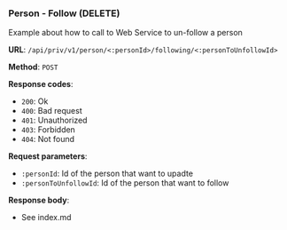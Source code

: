 ### Person - Follow (DELETE)

Example about how to call to Web Service to un-follow a person

**URL**: `/api/priv/v1/person/<:personId>/following/<:personToUnfollowId>`

**Method**: `POST`

**Response codes**: 
* `200`: Ok
* `400`: Bad request
* `401`: Unauthorized
* `403`: Forbidden
* `404`: Not found

**Request parameters**:
* `:personId`: Id of the person that want to upadte
* `:personToUnfollowId`: Id of the person that want to follow
  

**Response body**:

* See index.md